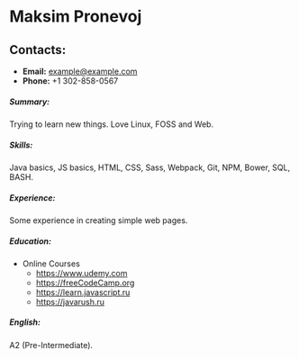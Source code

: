 # Maksim Pronevoj
## Contacts:
* __Email:__  example@example.com 
* __Phone:__ +1 302-858-0567
##### Summary:
Trying to learn new things. Love Linux, FOSS and Web.
##### Skills:
Java basics, JS basics, HTML, CSS, Sass, Webpack, Git, NPM, Bower, SQL, BASH.
##### Experience:
Some experience in creating simple web pages.
##### Education:
* Online Courses
  * https://www.udemy.com
  * https://freeCodeCamp.org
  * https://learn.javascript.ru
  * https://javarush.ru
##### English: 
A2 (Pre-Intermediate).
